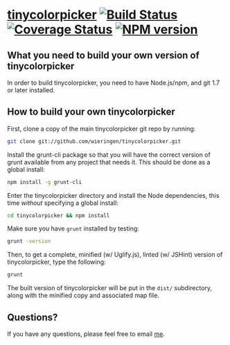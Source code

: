 [tinycolorpicker](http://baijs.com/tinycolorpicker) [![Build Status][travis-image]][travis-url] [![Coverage Status][coveralls-image]][coveralls-url] [![NPM version][npm-image]][npm-url]
==================================================

What you need to build your own version of tinycolorpicker
--------------------------------------

In order to build tinycolorpicker, you need to have Node.js/npm, and git 1.7 or later installed.


How to build your own tinycolorpicker
----------------------------

First, clone a copy of the main tinycolorpicker git repo by running:

```bash
git clone git://github.com/wieringen/tinycolorpicker.git
```

Install the grunt-cli package so that you will have the correct version of grunt available from any project that needs it. This should be done as a global install:

```bash
npm install -g grunt-cli
```

Enter the tinycolorpicker directory and install the Node dependencies, this time *without* specifying a global install:

```bash
cd tinycolorpicker && npm install
```

Make sure you have `grunt` installed by testing:

```bash
grunt -version
```

Then, to get a complete, minified (w/ Uglify.js), linted (w/ JSHint) version of tinycolorpicker, type the following:

```bash
grunt
```

The built version of tinycolorpicker will be put in the `dist/` subdirectory, along with the minified copy and associated map file.


Questions?
----------

If you have any questions, please feel free to email [me](mailto:wieringen@gmail.com).

[travis-image]: https://travis-ci.org/wieringen/tinycolorpicker.svg?branch=master
[travis-url]: https://travis-ci.org/wieringen/tinycolorpicker

[coveralls-image]: https://img.shields.io/coveralls/wieringen/tinycolorpicker/master.svg
[coveralls-url]: https://coveralls.io/r/wieringen/tinycolorpicker?branch=master

[npm-image]: https://badge.fury.io/js/tinycolorpicker.png
[npm-url]: http://badge.fury.io/js/tinycolorpicker
